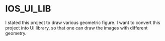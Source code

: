 IOS_UI_LIB
==========

I stated this project to draw various geometric figure.
I want to convert this project into UI library, so that one can draw the images with different geometry.

